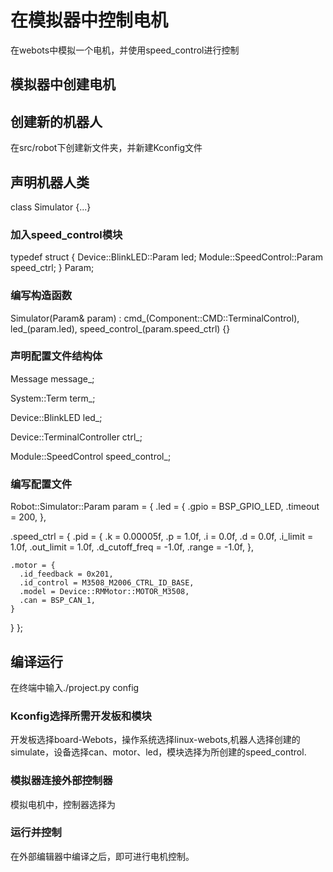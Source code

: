 # 在模拟器中控制电机

在webots中模拟一个电机，并使用speed_control进行控制

## 模拟器中创建电机

## 创建新的机器人

在src/robot下创建新文件夹，并新建Kconfig文件

## 声明机器人类

class Simulator {...}

### 加入speed_control模块
 typedef struct {
    Device::BlinkLED::Param led;
    Module::SpeedControl::Param speed_ctrl;
  } Param;
### 编写构造函数

 Simulator(Param& param)
      : cmd_(Component::CMD::TerminalControl),
        led_(param.led),
        speed_control_(param.speed_ctrl) {}

### 声明配置文件结构体

 Message message_;

  System::Term term_;


  Device::BlinkLED led_;

  Device::TerminalController ctrl_;


  Module::SpeedControl speed_control_;

### 编写配置文件

Robot::Simulator::Param param = {
  .led = {
    .gpio = BSP_GPIO_LED,
    .timeout = 200,
  },

  .speed_ctrl = {
    .pid = {
      .k = 0.00005f,
      .p = 1.0f,
      .i = 0.0f,
      .d = 0.0f,
      .i_limit = 1.0f,
      .out_limit = 1.0f,
      .d_cutoff_freq = -1.0f,
      .range = -1.0f,
    },

    .motor = {
      .id_feedback = 0x201,
      .id_control = M3508_M2006_CTRL_ID_BASE,
      .model = Device::RMMotor::MOTOR_M3508,
      .can = BSP_CAN_1,
    }
  }
};

## 编译运行

在终端中输入./project.py config
### Kconfig选择所需开发板和模块

开发板选择board-Webots，操作系统选择linux-webots,机器人选择创建的simulate，设备选择can、motor、led，模块选择为所创建的speed_control.

### 模拟器连接外部控制器

模拟电机中，控制器选择为<extem>

### 运行并控制
在外部编辑器中编译之后，即可进行电机控制。
